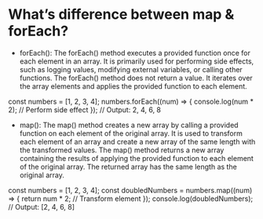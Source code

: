 # What’s difference between map & forEach?
  
  - forEach(): The forEach() method executes a provided function once for each element in an array. 
    It is primarily used for performing side effects, such as logging values, modifying external 
    variables, or calling other functions.
    The forEach() method does not return a value. It iterates over the array elements and applies 
    the provided function to each element.

  const numbers = [1, 2, 3, 4];
  numbers.forEach((num) => {
  console.log(num * 2); // Perform side effect
  });
  // Output: 2, 4, 6, 8


  - map(): The map() method creates a new array by calling a provided function on each element of the 
    original array. It is used to transform each element of an array and create a new array of the same 
    length with the transformed values.
    The map() method returns a new array containing the results of applying the provided function to each 
    element of the original array. The returned array has the same length as the original array.

  const numbers = [1, 2, 3, 4];
  const doubledNumbers = numbers.map((num) => {
  return num * 2; // Transform element
  });
  console.log(doubledNumbers);
// Output: [2, 4, 6, 8]


  




